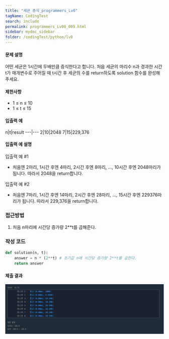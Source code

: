 ```yaml
---
title: "세균 증식_programmers_Lv0"
tagName: CodingTest
search: include
permalink: programmers_Lv00_009.html
sidebar: mydoc_sidebar
folder: /codingTest/python/lv0
---
```



#### 문제 설명 <br>

어떤 세균은 1시간에 두배만큼 증식한다고 합니다. 처음 세균의 마리수 n과 경과한 시간 t가 매개변수로 주어질 때 t시간 후 세균의 수를 return하도록 solution 함수를 완성해주세요.

#### 제한사항 <br>

- 1 ≤ n ≤ 10
- 1 ≤ t ≤ 15

#### 입출력 예 <br>
  
n|t|result
---|---
2|10|2048
7|15|229,376

#### 입출력 예 설명 <br>

입출력 예 #1
- 처음엔 2마리, 1시간 후엔 4마리, 2시간 후엔 8마리, ..., 10시간 후엔 2048마리가 됩니다. 따라서 2048을 return합니다.

입출력 예 #2
- 처음엔 7마리, 1시간 후엔 14마리, 2시간 후엔 28마리, ..., 15시간 후엔 229376마리가 됩니다. 따라서 229,376을 return합니다.

### 접근방법 <br>

1. 처음 n마리에 시간당 증가량 2**t를 곱해준다.

### 작성 코드 <br>

```python
def solution(n, t):
    answer = n * (2**t) # 초기값 n에 시간당 증가량 2**t를 곱한다.
    return answer
```

#### 제출 결과

![제출 결과](\images\programmers_Lv00_009.png)



